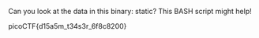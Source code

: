 Can you look at the data in this binary: static? This BASH script might help!

picoCTF{d15a5m_t34s3r_6f8c8200}